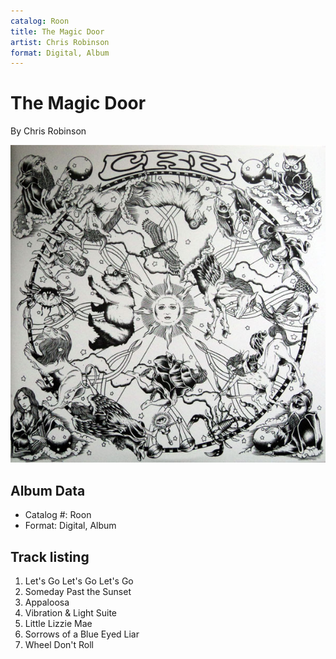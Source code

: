 ```yaml
---
catalog: Roon
title: The Magic Door
artist: Chris Robinson
format: Digital, Album
---
```


# The Magic Door

By Chris Robinson

![](../../assets/albumcovers/Chris_Robinson-The_Magic_Door.png)

## Album Data

- Catalog #: Roon
- Format: Digital, Album


## Track listing


1. Let's Go Let's Go Let's Go
2. Someday Past the Sunset
3. Appaloosa
4. Vibration & Light Suite
5. Little Lizzie Mae
6. Sorrows of a Blue Eyed Liar
7. Wheel Don't Roll

